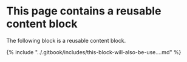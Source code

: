# This page contains a reusable content block

The following block is a reusable content block.&#x20;

{% include "../.gitbook/includes/this-block-will-also-be-use....md" %}
